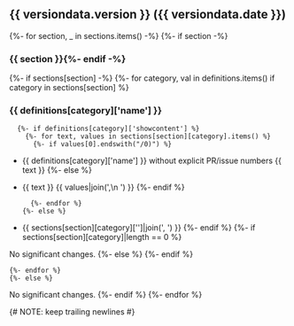 {{ versiondata.version }} ({{ versiondata.date }})
------------------
{%- for section, _ in sections.items() -%}
  {%- if section -%}
### {{ section }}{%- endif -%}
  {%- if sections[section] -%}
    {%- for category, val in definitions.items() if category in sections[section] %}


### {{ definitions[category]['name'] }}

      {%- if definitions[category]['showcontent'] %}
        {%- for text, values in sections[section][category].items() %}
          {%- if values[0].endswith("/0)") %}

* {{ definitions[category]['name'] }} without explicit PR/issue numbers
  {{ text }}
          {%- else %}

* {{ text }} {{ values|join(',\n  ') }}
          {%- endif %}

        {%- endfor %}
      {%- else %}

* {{ sections[section][category]['']|join(', ') }}
      {%- endif %}
      {%- if sections[section][category]|length == 0 %}

No significant changes.
      {%- else %}
      {%- endif %}

    {%- endfor %}
    {%- else %}

No significant changes.
  {%- endif %}
{%- endfor %}



{# NOTE: keep trailing newlines #}
